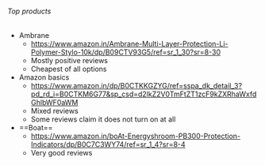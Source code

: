 ###### Top products
- Ambrane
	- https://www.amazon.in/Ambrane-Multi-Layer-Protection-Li-Polymer-Stylo-10k/dp/B09CTV93G5/ref=sr_1_30?sr=8-30
	- Mostly positive reviews
	- Cheapest of all options
- Amazon basics
	- https://www.amazon.in/dp/B0CTKKGZYG/ref=sspa_dk_detail_3?pd_rd_i=B0CTKM6G77&sp_csd=d2lkZ2V0TmFtZT1zcF9kZXRhaWxfdGhlbWF0aWM
	- Mixed reviews
	- Some reviews claim it does not turn on at all
- ==Boat==
	- https://www.amazon.in/boAt-Energyshroom-PB300-Protection-Indicators/dp/B0C7C3WY74/ref=sr_1_4?sr=8-4
	- Very good reviews